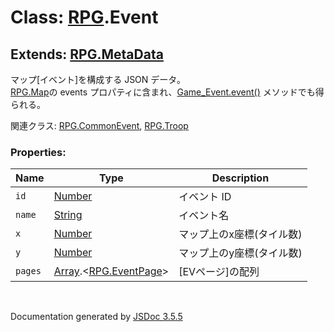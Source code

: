 # Class: [RPG](RPG.md).Event

## Extends: [RPG.MetaData](RPG.MetaData.md) 

マップ[イベント]を構成する JSON データ。<br />
[RPG.Map](RPG.Map.md)の events プロパティに含まれ、[Game_Event.event()](Game_Event.md#event---rpgevent) メソッドでも得られる。

関連クラス: [RPG.CommonEvent](RPG.CommonEvent.md), [RPG.Troop](RPG.Troop.md)


### Properties:

| Name | Type | Description |
| --- | --- | --- |
| `id` | [Number](Number.md) | イベント ID |
| `name` | [String](String.md) | イベント名 |
| `x` | [Number](Number.md) | マップ上のx座標(タイル数) |
| `y` | [Number](Number.md) | マップ上のy座標(タイル数) |
| `pages` | [Array](Array.md).<[RPG.EventPage](RPG.EventPage.md)> | [EVページ]の配列 |


 <br>

  Documentation generated by [JSDoc 3.5.5](https://github.com/jsdoc3/jsdoc)
